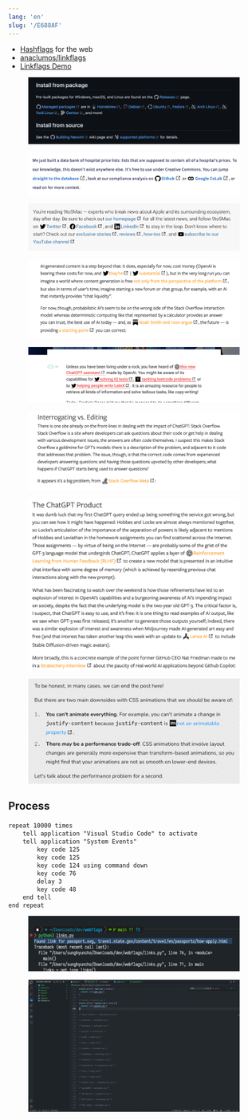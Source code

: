 ```yaml
---
lang: 'en'
slug: '/E688AF'
---
```


- [Hashflags](./../.././docs/pages/Hashflags.md) for the web
- [anaclumos/linkflags](https://github.com/anaclumos/linkflags)
- [Linkflags Demo](https://youtu.be/Ar9XeVMFXN0)


<figure>

![115932.png](./../.././docs/assets/115932.png)


</figure>

<figure>

![55E8A0.png](./../.././docs/assets/55E8A0.png)


</figure>

<figure>

![D9EB38.png](./../.././docs/assets/D9EB38.png)


</figure>

<figure>

![577EC0.png](./../.././docs/assets/577EC0.png)


</figure>

<figure>

![B562CE.png](./../.././docs/assets/B562CE.png)


</figure>

<figure>

![CC635E.png](./../.././docs/assets/CC635E.png)


</figure>

<figure>

![D3BA3A.png](./../.././docs/assets/D3BA3A.png)


</figure>

<figure>

![36625A.png](./../.././docs/assets/36625A.png)


</figure>

## Process

```applescript
repeat 10000 times
	tell application "Visual Studio Code" to activate
	tell application "System Events"
		key code 125
		key code 125
		key code 124 using command down
		key code 76
		delay 3
		key code 48
	end tell
end repeat
```


<figure>

![C035D8.png](./../.././docs/assets/C035D8.png)


</figure>

<figure>

![2E6CEB.gif](./../.././docs/assets/2E6CEB.gif)


</figure>

<head>
  <html lang="en-US"/>
</head>
